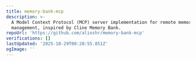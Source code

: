 ```yaml
---
title: memory-bank-mcp
description: >-
  A Model Context Protocol (MCP) server implementation for remote memory bank
  management, inspired by Cline Memory Bank.
repoUrl: 'https://github.com/alioshr/memory-bank-mcp'
verifications: []
lastUpdated: '2025-10-29T00:20:55.851Z'
ogImage: ''
---
```


